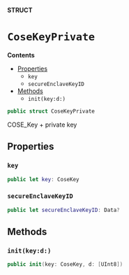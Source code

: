 **STRUCT**

# `CoseKeyPrivate`

**Contents**

- [Properties](#properties)
  - `key`
  - `secureEnclaveKeyID`
- [Methods](#methods)
  - `init(key:d:)`

```swift
public struct CoseKeyPrivate
```

COSE_Key + private key

## Properties
### `key`

```swift
public let key: CoseKey
```

### `secureEnclaveKeyID`

```swift
public let secureEnclaveKeyID: Data?
```

## Methods
### `init(key:d:)`

```swift
public init(key: CoseKey, d: [UInt8])
```
